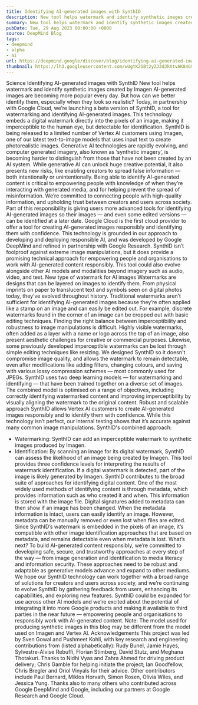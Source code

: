 ```yaml
---
title: Identifying AI-generated images with SynthID
description: New tool helps watermark and identify synthetic images created by Imagen
summary: New tool helps watermark and identify synthetic images created by Imagen
pubDate: Tue, 29 Aug 2023 00:00:00 +0000
source: DeepMind Blog
tags:
- deepmind
- alpha
- ai
url: https://deepmind.google/discover/blog/identifying-ai-generated-images-with-synthid/
thumbnail: https://lh3.googleusercontent.com/wUgtK2GBt2yZJ3dJkXtvAK84G93j6idOOalyihOMfwBxY0lR650fZZYIi3bXdgkKbBcitbUZ0ILbaIPg_-vDTgAJLlP1DO3h_UnyoZ27wl3mYSzKtw=w528-h297-n-nu-rw
---
```


Science
Identifying AI-generated images with SynthID
New tool helps watermark and identify synthetic images created by Imagen
AI-generated images are becoming more popular every day. But how can we better identify them, especially when they look so realistic?
Today, in partnership with Google Cloud, we’re launching a beta version of SynthID, a tool for watermarking and identifying AI-generated images. This technology embeds a digital watermark directly into the pixels of an image, making it imperceptible to the human eye, but detectable for identification.
SynthID is being released to a limited number of Vertex AI customers using Imagen, one of our latest text-to-image models that uses input text to create photorealistic images.
Generative AI technologies are rapidly evolving, and computer generated imagery, also known as ‘synthetic imagery’, is becoming harder to distinguish from those that have not been created by an AI system.
While generative AI can unlock huge creative potential, it also presents new risks, like enabling creators to spread false information — both intentionally or unintentionally. Being able to identify AI-generated content is critical to empowering people with knowledge of when they’re interacting with generated media, and for helping prevent the spread of misinformation.
We’re committed to connecting people with high-quality information, and upholding trust between creators and users across society. Part of this responsibility is giving users more advanced tools for identifying AI-generated images so their images — and even some edited versions — can be identified at a later date.
Google Cloud is the first cloud provider to offer a tool for creating AI-generated images responsibly and identifying them with confidence. This technology is grounded in our approach to developing and deploying responsible AI, and was developed by Google DeepMind and refined in partnership with Google Research.
SynthID isn’t foolproof against extreme image manipulations, but it does provide a promising technical approach for empowering people and organisations to work with AI-generated content responsibly. This tool could also evolve alongside other AI models and modalities beyond imagery such as audio, video, and text.
New type of watermark for AI images
Watermarks are designs that can be layered on images to identify them. From physical imprints on paper to translucent text and symbols seen on digital photos today, they’ve evolved throughout history.
Traditional watermarks aren’t sufficient for identifying AI-generated images because they’re often applied like a stamp on an image and can easily be edited out. For example, discrete watermarks found in the corner of an image can be cropped out with basic editing techniques.
Finding the right balance between imperceptibility and robustness to image manipulations is difficult. Highly visible watermarks, often added as a layer with a name or logo across the top of an image, also present aesthetic challenges for creative or commercial purposes. Likewise, some previously developed imperceptible watermarks can be lost through simple editing techniques like resizing.
We designed SynthID so it doesn't compromise image quality, and allows the watermark to remain detectable, even after modifications like adding filters, changing colours, and saving with various lossy compression schemes — most commonly used for JPEGs.
SynthID uses two deep learning models — for watermarking and identifying — that have been trained together on a diverse set of images. The combined model is optimised on a range of objectives, including correctly identifying watermarked content and improving imperceptibility by visually aligning the watermark to the original content.
Robust and scalable approach
SynthID allows Vertex AI customers to create AI-generated images responsibly and to identify them with confidence. While this technology isn’t perfect, our internal testing shows that it’s accurate against many common image manipulations.
SynthID's combined approach:
- Watermarking: SynthID can add an imperceptible watermark to synthetic images produced by Imagen.
- Identification: By scanning an image for its digital watermark, SynthID can assess the likelihood of an image being created by Imagen.
This tool provides three confidence levels for interpreting the results of watermark identification. If a digital watermark is detected, part of the image is likely generated by Imagen.
SynthID contributes to the broad suite of approaches for identifying digital content. One of the most widely used methods of identifying content is through metadata, which provides information such as who created it and when. This information is stored with the image file. Digital signatures added to metadata can then show if an image has been changed.
When the metadata information is intact, users can easily identify an image. However, metadata can be manually removed or even lost when files are edited. Since SynthID’s watermark is embedded in the pixels of an image, it’s compatible with other image identification approaches that are based on metadata, and remains detectable even when metadata is lost.
What’s next?
To build AI-generated content responsibly, we’re committed to developing safe, secure, and trustworthy approaches at every step of the way — from image generation and identification to media literacy and information security.
These approaches need to be robust and adaptable as generative models advance and expand to other mediums. We hope our SynthID technology can work together with a broad range of solutions for creators and users across society, and we’re continuing to evolve SynthID by gathering feedback from users, enhancing its capabilities, and exploring new features.
SynthID could be expanded for use across other AI models and we’re excited about the potential of integrating it into more Google products and making it available to third parties in the near future — empowering people and organisations to responsibly work with AI-generated content.
Note: The model used for producing synthetic images in this blog may be different from the model used on Imagen and Vertex AI.
Acknowledgements
This project was led by Sven Gowal and Pushmeet Kohli, with key research and engineering contributions from (listed alphabetically): Rudy Bunel, Jamie Hayes, Sylvestre-Alvise Rebuffi, Florian Stimberg, David Stutz, and Meghana Thotakuri.
Thanks to Nidhi Vyas and Zahra Ahmed for driving product delivery; Chris Gamble for helping initiate the project; Ian Goodfellow, Chris Bregler and Oriol Vinyals for their advice. Other contributors include Paul Bernard, Miklos Horvath, Simon Rosen, Olivia Wiles, and Jessica Yung. Thanks also to many others who contributed across Google DeepMind and Google, including our partners at Google Research and Google Cloud.